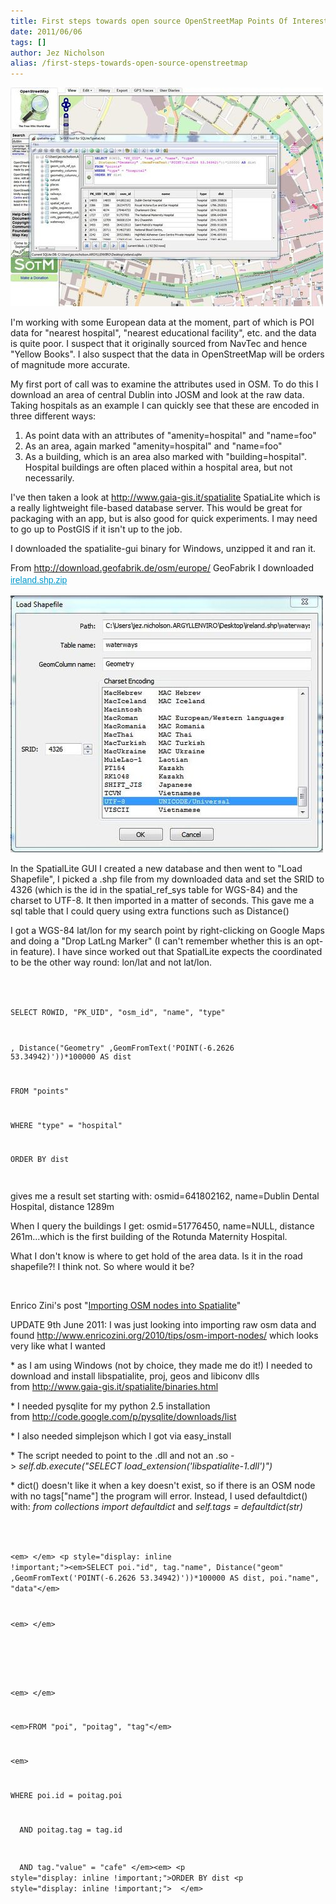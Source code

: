 ```yaml
---
title: First steps towards open source OpenStreetMap Points Of Interest POI data
date: 2011/06/06
tags: []
author: Jez Nicholson
alias: /first-steps-towards-open-source-openstreetmap
---
```

<p><div class='p_embed p_image_embed'>
<a href="/media/getfile/files.posterous.com/temp-2011-06-06/nnikuqgbyqFHvawqjliHmcGbvmwbbFhfwcifbgdnvryHFgoiCcHJhguAycxn/spatialite_pois.JPG.scaled1000.jpg"><img alt="Spatialite_pois" height="350" src="/media/getfile/files.posterous.com/temp-2011-06-06/nnikuqgbyqFHvawqjliHmcGbvmwbbFhfwcifbgdnvryHFgoiCcHJhguAycxn/spatialite_pois.JPG.scaled500.jpg" width="500" /></a>
</div>
</p>
<p>I'm working with some European data at the moment, part of which is POI data for "nearest hospital", "nearest educational facility", etc. and the data is quite poor. I suspect that it originally sourced from NavTec and hence "Yellow Books". I also suspect that the data in OpenStreetMap will be orders of magnitude more accurate.</p>
<p>My first port of call was to examine the attributes used in OSM. To do this I download an area of central Dublin into JOSM and look at the raw data. Taking hospitals as an example I can quickly see that these are encoded in three different ways:</p>
<ol>
<li>As point data with an attributes of "amenity=hospital" and "name=foo"</li>
<li>As an area, again marked&nbsp;"amenity=hospital" and "name=foo"</li>
<li>As a building, which is an area also marked with "building=hospital". Hospital buildings are often placed within a hospital area, but not necessarily.</li>
</ol>
<p>I've then taken a look at <a href="http://www.gaia-gis.it/spatialite">http://www.gaia-gis.it/spatialite</a>&nbsp;SpatiaLite which is a really lightweight file-based database server. This would be great for packaging with an app, but is also good for quick experiments. I may need to go up to PostGIS if it isn't up to the job.</p>
<p>I&nbsp;downloaded the&nbsp;spatialite-gui binary for Windows, unzipped it and ran it.</p>
<p>From&nbsp;<a href="http://download.geofabrik.de/osm/europe/">http://download.geofabrik.de/osm/europe/</a>&nbsp;GeoFabrik I downloaded <span style="color: #333333; font-family: frutiger, bitstream vera sans, verdana, arial, helvetica, sans-serif; line-height: 22px;"><a href="http://download.geofabrik.de/osm/europe/ireland.shp.zip" style="color: #0099cc; font-weight: 500;">ireland.shp.zip</a></span></p>
<p><div class='p_embed p_image_embed'>
<a href="/media/getfile/files.posterous.com/temp-2011-06-06/yvgcIAisAGopCbbGylJtHDienxBnqofebnGwFxjprcdaoGberDEJityaAtdr/loadshapefile.JPG.scaled1000.jpg"><img alt="Loadshapefile" height="411" src="/media/getfile/files.posterous.com/temp-2011-06-06/yvgcIAisAGopCbbGylJtHDienxBnqofebnGwFxjprcdaoGberDEJityaAtdr/loadshapefile.JPG.scaled500.jpg" width="500" /></a>
</div>
</p>
<p>In the SpatialLite GUI I created a new database and then went to "Load Shapefile", I picked a .shp file from my downloaded data and set the SRID to 4326 (which is the id in the spatial_ref_sys table for WGS-84) and the charset to UTF-8. It then imported in a matter of seconds. This gave me a sql table that I could query using extra functions such as Distance()</p>
<p>I got a WGS-84 lat/lon for my search point by right-clicking on Google Maps and doing a "Drop LatLng Marker" (I can't remember whether this is an opt-in feature). I have since worked out that SpatialLite expects the coordinated to be the other way round:&nbsp;lon/lat and not lat/lon.</p>
<p><code>


SELECT ROWID, "PK_UID", "osm_id", "name", "type"


, Distance("Geometry" ,GeomFromText('POINT(-6.2626 53.34942)'))*100000 AS dist


FROM "points"


WHERE "type" = "hospital"


ORDER BY dist


</code></p>
<p>gives me a result set starting with:&nbsp;osmid=641802162, name=Dublin Dental Hospital, distance 1289m</p>
<p>When I query the buildings I get: osmid=51776450, name=NULL, distance 261m...which is the first building of the Rotunda Maternity Hospital.</p>
<p>What I don't know is where to get hold of the area data. Is it in the road shapefile?! I think not. So where would it be?</p>
<p>&nbsp;</p>
<p>Enrico Zini's post "<a href="http://www.enricozini.org/2010/tips/osm-import-nodes/" title="Importing OSM nodes into Spatialite">Importing OSM nodes into Spatialite</a>"</p>
<p>UPDATE 9th June 2011: I was just looking into importing raw osm data and found&nbsp;<a href="http://www.enricozini.org/2010/tips/osm-import-nodes/">http://www.enricozini.org/2010/tips/osm-import-nodes/</a>&nbsp;which looks very like what I wanted</p>
<p>* as I am using Windows (not by choice, they made me do it!) I needed to download and install libspatialite, proj, geos and libiconv dlls from&nbsp;<a href="http://www.gaia-gis.it/spatialite/binaries.html">http://www.gaia-gis.it/spatialite/binaries.html</a></p>
<p>* I needed pysqlite for my python 2.5 installation from&nbsp;<a href="http://code.google.com/p/pysqlite/downloads/list">http://code.google.com/p/pysqlite/downloads/list</a></p>
<p>* I also needed simplejson which I got via easy_install</p>
<p>* The script needed to point to the .dll and not an .so -&gt;&nbsp;<em>self.db.execute("SELECT load_extension('libspatialite-1.dll')")</em></p>
<p>* dict() doesn't like it when a key doesn't exist, so if there is an OSM node with no tags["name"] the program will error. Instead, I used defaultdict() with:&nbsp;<em>from collections import defaultdict</em>&nbsp;and&nbsp;<em>self.tags = defaultdict(str)</em></p>
<p><code>


&lt;em&gt; &lt;/em&gt;
&lt;p style="display: inline !important;"&gt;&lt;em&gt;SELECT poi."id", tag."name", Distance("geom" ,GeomFromText('POINT(-6.2626 53.34942)'))*100000 AS dist, poi."name", "data"&lt;/em&gt;


&lt;em&gt; &lt;/em&gt;


&nbsp;


&lt;em&gt; &lt;/em&gt;


&lt;em&gt;FROM "poi", "poitag", "tag"&lt;/em&gt;


&lt;em&gt;


WHERE poi.id = poitag.poi


&nbsp; AND poitag.tag = tag.id


&nbsp; AND tag."value" = "cafe"
&lt;/em&gt;&lt;em&gt;
&lt;p style="display: inline !important;"&gt;ORDER BY dist
&lt;p style="display: inline !important;"&gt;&nbsp;
&lt;/em&gt;</code><em>
<p>&nbsp;</p>
</em></p>
<p>&nbsp;</p>
